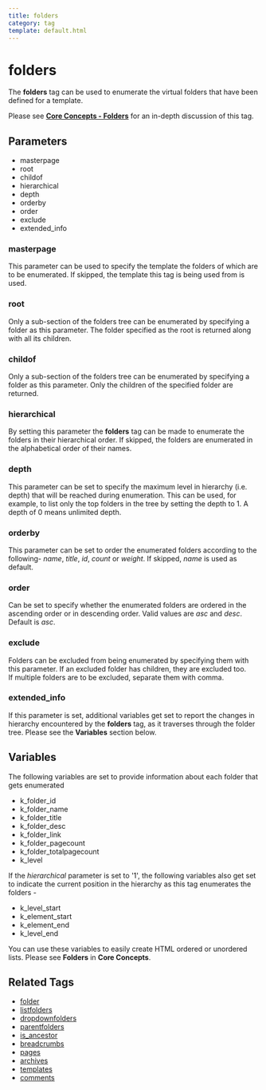 ```yaml
---
title: folders
category: tag
template: default.html
---
```


# folders

The **folders** tag can be used to enumerate the virtual folders that have been defined for a template.

Please see [**Core Concepts - Folders**](../../concepts/using-folders.html) for an in-depth discussion of this tag.

## Parameters

*   masterpage
*   root
*   childof
*   hierarchical
*   depth
*   orderby
*   order
*   exclude
*   extended\_info

### masterpage

This parameter can be used to specify the template the folders of which are to be enumerated. If skipped, the template this tag is being used from is used.

### root

Only a sub-section of the folders tree can be enumerated by specifying a folder as this parameter. The folder specified as the root is returned along with all its children.

### childof

Only a sub-section of the folders tree can be enumerated by specifying a folder as this parameter. Only the children of the specified folder are returned.

### hierarchical

By setting this parameter the **folders** tag can be made to enumerate the folders in their hierarchical order. If skipped, the folders are enumerated in the alphabetical order of their names.

### depth

This parameter can be set to specify the maximum level in hierarchy (i.e. depth) that will be reached during enumeration. This can be used, for example, to list only the top folders in the tree by setting the depth to 1\. A depth of 0 means unlimited depth.

### orderby

This parameter can be set to order the enumerated folders according to the following- _name_, _title_, _id_, _count_ or _weight_. If skipped, _name_ is used as default.

### order

Can be set to specify whether the enumerated folders are ordered in the ascending order or in descending order. Valid values are _asc_ and _desc_. Default is _asc_.

### exclude

Folders can be excluded from being enumerated by specifying them with this parameter. If an excluded folder has children, they are excluded too.<br/>
If multiple folders are to be excluded, separate them with comma.

### extended_info

If this parameter is set, additional variables get set to report the changes in hierarchy encountered by the **folders** tag, as it traverses through the folder tree. Please see the **Variables** section below.

## Variables

The following variables are set to provide information about each folder that gets enumerated

*   k\_folder\_id
*   k\_folder\_name
*   k\_folder\_title
*   k\_folder\_desc
*   k\_folder\_link
*   k\_folder\_pagecount
*   k\_folder\_totalpagecount
*   k\_level

If the _hierarchical_ parameter is set to '1', the following variables also get set to indicate the current position in the hierarchy as this tag enumerates the folders -

*   k\_level\_start
*   k\_element\_start
*   k\_element\_end
*   k\_level\_end

You can use these variables to easily create HTML ordered or unordered lists. Please see **Folders** in **Core Concepts**.

## Related Tags

*   [folder](../folder.html)
*   [listfolders](../listfolders.html)
*   [dropdownfolders](../dropdownfolders.html)
*   [parentfolders](../parentfolders.html)
*   [is\_ancestor](../is_ancestor.html)
*   [breadcrumbs](../breadcrumbs.html)
*   [pages](../pages.html)
*   [archives](../archives.html)
*   [templates](../templates.html)
*   [comments](../comments.html)
